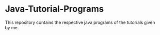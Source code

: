 # Java-Tutorial-Programs
This repository contains the respective java programs of the tutorials given by me.
